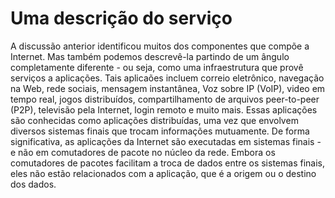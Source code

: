 # Uma descrição do serviço

A discussão anterior identificou muitos dos componentes que compõe a Internet. Mas também podemos descrevê-la partindo de um ângulo completamente diferente - ou seja, como uma infraestrutura que provê serviços a aplicações. Tais aplicaões incluem correio eletrônico, navegação na Web, rede sociais, mensagem instantânea, Voz sobre IP (VoIP), video em tempo real, jogos distribuídos, compartilhamento de arquivos peer-to-peer (P2P), televisão pela Internet, login remoto e muito mais. Essas aplicações são conhecidas como aplicações distribuídas, uma vez que envolvem diversos sistemas finais que trocam informações mutuamente. De forma significativa, as aplicações da Internet são executadas em sistemas finais - e não em comutadores de pacote no núcleo da rede. Embora os comutadores de pacotes facilitam a troca de dados entre os sistemas finais, eles não estão relacionados com a aplicação, que é a origem ou o destino dos dados.